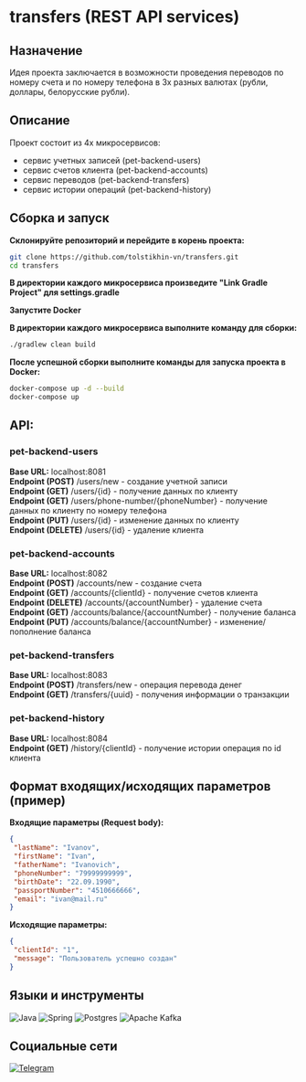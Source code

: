 # transfers (REST API services)
## Назначение
Идея проекта заключается в возможности проведения переводов по номеру счета и по номеру телефона в 3х разных валютах (рубли, доллары, белорусские рубли).
## Описание
Проект состоит из 4х микросервисов:
* сервис учетных записей (pet-backend-users)
* сервис счетов клиента (pet-backend-accounts)
* сервис переводов (pet-backend-transfers)
* сервис истории операций (pet-backend-history)
## Сборка и запуск
**Склонируйте репозиторий и перейдите в корень проекта:**
```bash
git clone https://github.com/tolstikhin-vn/transfers.git
cd transfers
```
**В директории каждого микросервиса произведите "Link Gradle Project" для settings.gradle**

**Запустите Docker**

**В директории каждого микросервиса выполните команду для сборки:**
```bash
./gradlew clean build
```
**После успешной сборки выполните команды для запуска проекта в Docker:**
```bash
docker-compose up -d --build
docker-compose up
```
## API:
### pet-backend-users
**Base URL:** localhost:8081<br>
**Endpoint (POST)** /users/new - создание учетной записи<br> 
**Endpoint (GET)** /users/{id} - получение данных по клиенту<br> 
**Endpoint (GET)** /users/phone-number/{phoneNumber} - получение данных по клиенту по номеру телефона<br> 
**Endpoint (PUT)** /users/{id} - изменение данных по клиенту<br> 
**Endpoint (DELETE)** /users/{id} - удаление клиента

### pet-backend-accounts
**Base URL:** localhost:8082<br> 
**Endpoint (POST)** /accounts/new - создание счета<br> 
**Endpoint (GET)** /accounts/{clientId} - получение счетов клиента<br> 
**Endpoint (DELETE)** /accounts/{accountNumber} - удаление счета<br> 
**Endpoint (GET)** /accounts/balance/{accountNumber} - получение баланса<br> 
**Endpoint (PUT)** /accounts/balance/{accountNumber} - изменение/пополнение баланса

### pet-backend-transfers
**Base URL:** localhost:8083<br> 
**Endpoint (POST)** /transfers/new - операция перевода денег<br> 
**Endpoint (GET)** /transfers/{uuid} - получения информации о транзакции

### pet-backend-history
**Base URL:** localhost:8084<br> 
**Endpoint (GET)** /history/{clientId} - получение истории операция по id клиента
## Формат входящих/исходящих параметров (пример)
**Входящие параметры (Request body):**  
```json
{
 "lastName": "Ivanov",
 "firstName": "Ivan",
 "fatherName": "Ivanovich",
 "phoneNumber": "79999999999",
 "birthDate": "22.09.1990",
 "passportNumber": "4510666666",
 "email": "ivan@mail.ru"
}

```
**Исходящие параметры:**
```json
{ 
 "clientId": "1",
 "message": "Пользователь успешно создан"
}
```

## Языки и инструменты
![Java](https://img.shields.io/badge/java-%23ED8B00.svg?&style=for-the-badge&logo=java&logoColor=white")
![Spring](https://img.shields.io/badge/spring%20-%236DB33F.svg?&style=for-the-badge&logo=spring&logoColor=white")
![Postgres](https://img.shields.io/badge/postgres-%23316192.svg?&style=for-the-badge&logo=postgresql&logoColor=white")
![Apache Kafka](https://img.shields.io/badge/Apache%20Kafka-000?style=for-the-badge&logo=apachekafka)
## Социальные сети
[![Telegram](https://img.shields.io/badge/-Telegram-090909?style=for-the-badge&logo=telegram&logoColor=27A0D9)](https://t.me/suun_rise)
